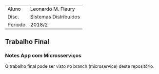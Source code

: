 |       |                       |
--------| ----------------------
Aluno   | Leonardo M. Fleury    |
Disc.   | Sistemas Distribuidos |
Periodo | 2018/2                |


## Trabalho Final
### Notes App com Microsserviços

O trabalho final pode ser visto no branch (microservice) deste repositório.